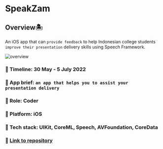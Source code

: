 # SpeakZam

## Overview🏝 
An iOS app that can `provide feedback` to help Indonesian college students `improve their presentation` delivery skills using Speech Framework.

![overview](https://user-images.githubusercontent.com/70984049/178671409-52d832ba-7f3e-4f1f-a545-08ba486477da.png)


### 📅 Timeline: 30 May - 5 July 2022
### 🎯 App brief: `an app that helps you to assist your presentation delivery`
### 🔦 Role: Coder
### 🚉 Platform: iOS
### 🔧 Tech stack: UIKit, CoreML, Speech, AVFoundation, CoreData
### 🔗 [Link to repository](https://github.com/MeeguTech/speak-zam)
